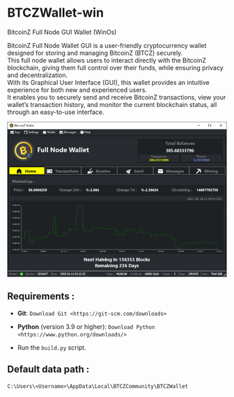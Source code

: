 # BTCZWallet-win
BitcoinZ Full Node GUI Wallet (WinOs)

BitcoinZ Full Node Wallet GUI is a user-friendly cryptocurrency wallet designed for storing and managing BitcoinZ (BTCZ) securely.  
This full node wallet allows users to interact directly with the BitcoinZ blockchain, giving them full control over their funds, while ensuring privacy and decentralization.  
With its Graphical User Interface (GUI), this wallet provides an intuitive experience for both new and experienced users.  
It enables you to securely send and receive BitcoinZ transactions, view your wallet’s transaction history, and monitor the current blockchain status, all through an easy-to-use interface.

<p align="center"><img src="https://github.com/SpaceZ-Projects/BTCZWallet-win/blob/main/screenshots/home.png" </p>

## Requirements :

- **Git**: `Download Git <https://git-scm.com/downloads>`

- **Python** (version 3.9 or higher): `Download Python <https://www.python.org/downloads/>`

- Run the `build.py` script.

## Default data path : 
```
C:\Users\<Username>\AppData\Local\BTCZCommunity\BTCZWallet
```